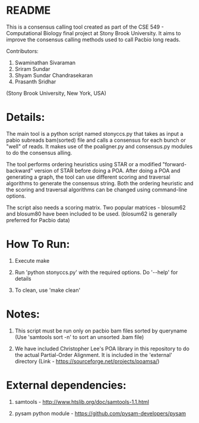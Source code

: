 # README

This is a consensus calling tool created as part of the CSE 549 - Computational Biology final project at 
Stony Brook University. It aims to improve the consensus calling methods used to call Pacbio long reads.

Contributors:
1) Swaminathan Sivaraman
2) Sriram Sundar
3) Shyam Sundar Chandrasekaran
4) Prasanth Sridhar

(Stony Brook University, New York, USA)

Details:
=======
The main tool is a python script named stonyccs.py that takes as input a pabio subreads bam(sorted) file and calls
a consensus for each bunch or "well" of reads. It makes use of the poaligner.py and consensus.py modules to do the
consensus alling.

The tool performs ordering heuristics using STAR or a modified "forward-backward" version of STAR before doing a POA.
After doing a POA and generating a graph, the tool can use different scoring and traversal algorithms to generate
the consensus string. Both the ordering heuristic and the scoring and traversal algorithms can be changed using
command-line options.

The script also needs a scoring matrix. Two popular matrices - blosum62 and blosum80 have been included to be used.
(blosum62 is generally preferred for Pacbio data)

How To Run:
==========
1) Execute make

2) Run 'python stonyccs.py' with the required options. Do '--help' for details

3) To clean, use 'make clean'

Notes:
=====
1) This script must be run only on pacbio bam files sorted by queryname 
   (Use 'samtools sort -n' to sort an unsorted .bam file)
   
2) We have included Christopher Lee's POA library in this repository to do the actual Partial-Order Alignment. It
   is included in the 'external' directory (Link - https://sourceforge.net/projects/poamsa/)

External dependencies:
=====================
1) samtools - http://www.htslib.org/doc/samtools-1.1.html

2) pysam python module - https://github.com/pysam-developers/pysam
